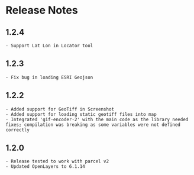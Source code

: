 # Release Notes

## 1.2.4

    - Support Lat Lon in Locator tool

## 1.2.3
    
    - Fix bug in loading ESRI Geojson

## 1.2.2

    - Added support for GeoTiff in Screenshot
    - Added support for loading static geotiff files into map
    - Integrated 'gif-encoder-2' with the main code as the library needed fixes; compilation was breaking as some variables were not defined correctly

## 1.2.0

    - Release tested to work with parcel v2
    - Updated OpenLayers to 6.1.14